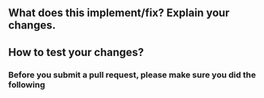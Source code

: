 ## What does this implement/fix? Explain your changes.

## How to test your changes?

### Before you submit a pull request, please make sure you did the following
